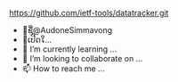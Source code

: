 https://github.com/ietf-tools/datatracker.git
- 👋ຊື່@AudoneSimmavong
- 👀ເປີດໃ...
- 🌱 I’m currently learning ...
- 💞️ I’m looking to collaborate on ...
- 📫 How to reach me ...

<!---
hapnewyear2017/hapnewyear2017 is a ✨ special ✨ repository because its `README.md` (this file) appears on your GitHub profile.
You can click the Preview link to take a look at your changes.
--->
